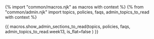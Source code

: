 <div id="additional"></div>

{% import "common/macros.njk" as macros with context %}
{% from "common/admin.njk" import topics, policies, faqs, admin_topics_to_read with context %}

{{ macros.show_admin_sections_to_read(topics, policies, faqs, admin_topics_to_read.week13, is_flat=false ) }}